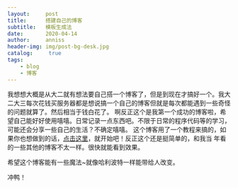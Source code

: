 ```yaml
---
layout:     post
title:      搭建自己的博客
subtitle:   模板生成法
date:       2020-04-14
author:     anniss
header-img: img/post-bg-desk.jpg
catalog: 	 true
tags:
    - blog
    - 博客
---
```


我想想大概是从大二就有想法要自己搭一个博客了，但是到现在才搞好一个。我大二大三每次花钱买服务器都是想说搞一个自己的博客但就是每次都能遇到一些奇怪的问题就算了。然后相当于钱白花了。
啊反正这个是我第一个成功的博客啦，希望自己能好好使用嘻嘻。日常记录一点东西吧。不限于日常的程序代码等的学习，可能还会分享一些自己的生活？不确定嘻嘻。
这个博客用了一个教程来搞的，如果你也想做到的话，[点击这里](https://www.jianshu.com/p/e68fba58f75c)，就开始吧！反正这个还是挺简单的，和我当
年看的一些其他的博客不太一样。很快就能看到效果。

希望这个博客能有一些魔法~就像哈利波特一样能带给人改变。

冲鸭！